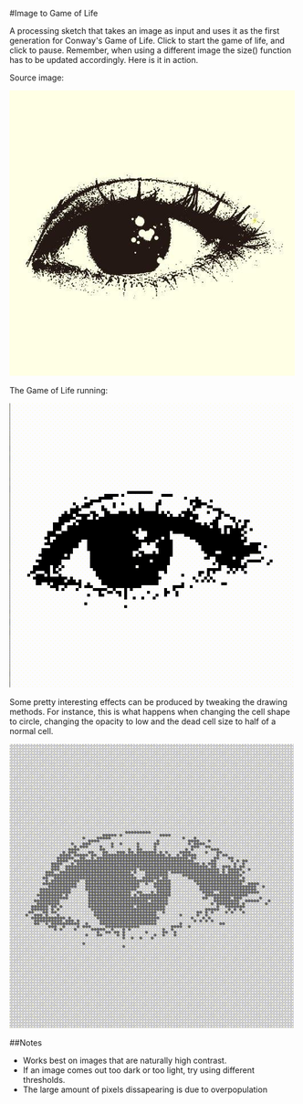 #Image to Game of Life

A processing sketch that takes an image as input and uses it as the first generation for Conway's Game of Life. Click to start the game of life, and click to pause. Remember, when using a different image the size() function has to be updated accordingly. Here is it in action.

Source image:

![eye](eye.jpg)

The Game of Life running:

![eye-gif](eye.gif)


Some pretty interesting effects can be produced by tweaking the drawing methods.
For instance, this is what happens when changing the cell shape to circle, changing the opacity to low
and the dead cell size to half of a normal cell.

![gol](gol.gif)

##Notes

* Works best on images that are naturally high contrast.
* If an image comes out too dark or too light, try using different thresholds.
* The large amount of pixels dissapearing is due to overpopulation